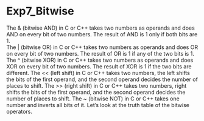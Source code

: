 # Exp7_Bitwise

The & (bitwise AND) in C or C++ takes two numbers as operands and does AND on every bit of two numbers. The result of AND is 1 only if both bits are 1.  
The | (bitwise OR) in C or C++ takes two numbers as operands and does OR on every bit of two numbers. The result of OR is 1 if any of the two bits is 1. 
The ^ (bitwise XOR) in C or C++ takes two numbers as operands and does XOR on every bit of two numbers. The result of XOR is 1 if the two bits are different. 
The << (left shift) in C or C++ takes two numbers, the left shifts the bits of the first operand, and the second operand decides the number of places to shift. 
The >> (right shift) in C or C++ takes two numbers, right shifts the bits of the first operand, and the second operand decides the number of places to shift. 
The ~ (bitwise NOT) in C or C++ takes one number and inverts all bits of it.
Let’s look at the truth table of the bitwise operators.
